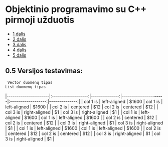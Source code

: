 # Objektinio programavimo su C++ pirmoji užduotis

* [1 dalis](https://github.com/Hurabashi/oop-with-c-plus-plus/tree/V0.1)
* [2 dalis](https://github.com/Hurabashi/oop-with-c-plus-plus/tree/V0.2)
* [3 dalis](https://github.com/Hurabashi/oop-with-c-plus-plus/tree/V0.3.1)
* [4 dalis](https://github.com/Hurabashi/oop-with-c-plus-plus/tree/V0.4)
* [5 dalis](https://github.com/Hurabashi/oop-with-c-plus-plus/tree/V0.5)

## 0.5 Versijos testavimas:
     Vector duomenų tipas                                                       List duomenų tipas    
|---------------------|:------------------:|--------------:|---------------------|:------------------:|--------------:|
|      col 1 is       |    left-aligned    | $1600 |     col 1 is       |    left-aligned    | $1600 |
| col 2 is |    centered   |   $12 | col 2 is |    centered   |   $12 |
| col 3 is | right-aligned |    $1 | col 3 is | right-aligned |    $1 |
| col 1 is |  left-aligned | $1600 | col 1 is |  left-aligned | $1600 |
| col 2 is |    centered   |   $12 | col 2 is |    centered   |   $12 |
| col 3 is | right-aligned |    $1 | col 3 is | right-aligned |    $1 |
| col 1 is |  left-aligned | $1600 | col 1 is |  left-aligned | $1600 |
| col 2 is |    centered   |   $12 | col 2 is |    centered   |   $12 |
| col 3 is | right-aligned |    $1 | col 3 is | right-aligned |    $1 |
